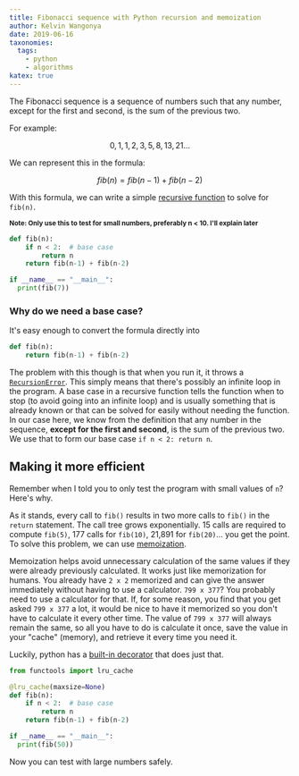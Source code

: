 ```yaml
---
title: Fibonacci sequence with Python recursion and memoization
author: Kelvin Wangonya
date: 2019-06-16
taxonomies:
  tags:
    - python
    - algorithms
katex: true
---
```


The Fibonacci sequence is a sequence of numbers such that any number, except for the first and second, is the sum of the previous two.

<!--more-->

For example:

$$
0, 1, 1, 2, 3, 5, 8, 13, 21...
$$

We can represent this in the formula:

$$
fib(n) = fib(n-1)+fib(n-2)
$$

With this formula, we can write a simple [recursive function](http://pages.cs.wisc.edu/~calvin/cs110/RECURSION.html) to solve for `fib(n)`.

<small>**Note: Only use this to test for small numbers, preferably n < 10. I'll explain later**</small>

```python
def fib(n):
    if n < 2:  # base case
        return n
    return fib(n-1) + fib(n-2)

if __name__ == "__main__":
  print(fib(7))
```

### Why do we need a base case?

It's easy enough to convert the formula directly into

```python
def fib(n):
    return fib(n-1) + fib(n-2)
```

The problem with this though is that when you run it, it throws a [`RecursionError`](https://docs.python.org/3/library/exceptions.html#RecursionError). This simply means that there's possibly an infinite loop in the program. A base case in a recursive function tells the function when to stop (to avoid going into an infinite loop) and is usually something that is already known or that can be solved for easily without needing the function. In our case here, we know from the
definition that any number in the sequence, **except for the first and second**, is the sum of the previous two. We use that to form our base case `if n < 2: return n`.

## Making it more efficient

Remember when I told you to only test the program with small values of `n`? Here's why.

As it stands, every call to `fib()` results in two more calls to `fib()` in the `return` statement. The call tree grows exponentially. 15 calls are required to compute `fib(5)`, 177 calls for `fib(10)`, 21,891 for `fib(20)`... you get the point. To solve this problem, we can use [memoization](https://www.ocf.berkeley.edu/~shidi/cs61a/wiki/Memoization).

Memoization helps avoid unnecessary calculation of the same values if they were already previously calculated. It works just like memorization for humans. You already have `2 x 2` memorized and can give the answer immediately without having to use a calculator. `799 x 377`? You probably need to use a calculator for that. If, for some reason, you find that you get asked `799 x 377` a lot, it would be nice to have it memorized so you don't have to calculate it every other time. The value of
`799 x 377` will always remain the same, so all you have to do is calculate it once, save the value in your "cache" (memory), and retrieve it every time you need it.

Luckily, python has a [built-in decorator](https://docs.python.org/3/library/functools.html#functools.lru_cache) that does just that.

```python
from functools import lru_cache

@lru_cache(maxsize=None)
def fib(n):
    if n < 2:  # base case
        return n
    return fib(n-1) + fib(n-2)

if __name__ == "__main__":
  print(fib(50))
```

Now you can test with large numbers safely.

